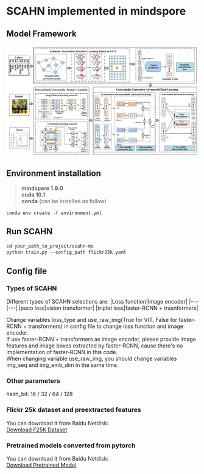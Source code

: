 # **SCAHN implemented in mindspore**
## **Model Framework**
<img src="./framework/framework.jpg" width="800">

## **Environment installation**
>**mindspore 1.9.0\
>cuda 10.1\
>conda** (can be installed as follow)

    conda env create -f environment.yml
## **Run SCAHN**
    cd your_path_to_project/scahn-ms
    python train.py --config_path flickr25k.yaml
## **Config file**
### **Types of SCAHN**
Different types of SCAHN selections are:
|Loss function|Image encoder|
|---|---|
|paco loss|vision transformer|
|triplet loss|faster-RCNN + trasnformers|

Change variables loss_type and use_raw_img(True for VIT, False for faster-RCNN + transformers) in config file to change loss function and image encoder.\
If use faster-RCNN + transformers as image encoder, please provide image features and image boxes extracted by faster-RCNN, cause there's no implementation of faster-RCNN in this code.\
When changing variable use_raw_img, you should change variables img_seq and img_emb_dim in the same time.
### **Other parameters**
hash_bit:  16 / 32 / 64 / 128
### **Flickr 25k dataset and preextracted features**
You can download it from Baidu Netdisk:\
    [Download F25K Dataset](https://pan.baidu.com/s/1rjLuGfA4dGdpI76oy8_GWA?pwd=bupt)
### **Pretrained models converted from pytorch**
You can download it from Baidu Netdisk:\
    [Download Pretrained Model](https://pan.baidu.com/s/1TTf6pLJ40SzboWqaciutaw?pwd=bupt)
